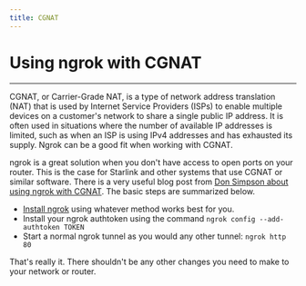 ```yaml
---
title: CGNAT
---
```


# Using ngrok with CGNAT
------------

CGNAT, or Carrier-Grade NAT, is a type of network address translation (NAT) that is used by Internet Service Providers (ISPs) to enable multiple devices on a customer's network to share a single public IP address. It is often used in situations where the number of available IP addresses is limited, such as when an ISP is using IPv4 addresses and has exhausted its supply.  Ngrok can be a good fit when working with CGNAT.

ngrok is a great solution when you don't have access to open ports on your router. This is the case for Starlink and other systems that use CGNAT or similar software.
 There is a very useful blog post from [Don Simpson about using ngrok with CGNAT](https://www.donaldsimpson.co.uk/207/0/30/using-ngrok-to-work-around-carrier-grade-nat-cgnat/). The basic steps are summarized below.

*   [Install ngrok](https://ngrok.com/download) using whatever method works best for you.
*   Install your ngrok authtoken using the command `ngrok config --add-authtoken TOKEN`
*   Start a normal ngrok tunnel as you would any other tunnel: `ngrok http 80`

That's really it. There shouldn't be any other changes you need to make to your network or router.
